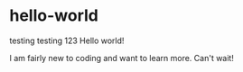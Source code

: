 # hello-world
testing testing 123
Hello world! 

I am fairly new to coding and want to learn more. Can't wait! 
